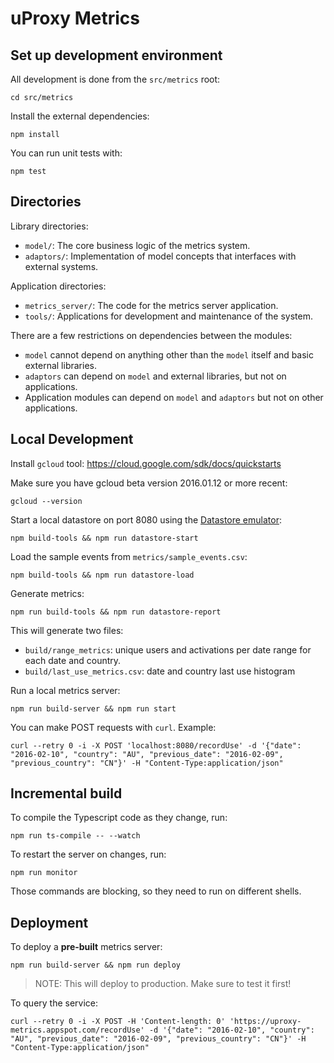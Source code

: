 # uProxy Metrics

## Set up development environment

All development is done from the `src/metrics` root:

    cd src/metrics

Install the external dependencies:

    npm install

You can run unit tests with:

    npm test

## Directories

Library directories:

* `model/`: The core business logic of the metrics system.
* `adaptors/`: Implementation of model concepts that interfaces with external systems.

Application directories:

* `metrics_server/`: The code for the metrics server application.
* `tools/`: Applications for development and maintenance of the system.

There are a few restrictions on dependencies between the modules:

* `model` cannot depend on anything other than the `model` itself and basic external libraries.
* `adaptors` can depend on `model` and external libraries, but not on applications.
* Application modules can depend on `model` and `adaptors` but not on other applications.

## Local Development

Install `gcloud` tool: https://cloud.google.com/sdk/docs/quickstarts

Make sure you have gcloud beta version 2016.01.12 or more recent:

    gcloud --version

Start a local datastore on port 8080 using the [Datastore emulator](https://cloud.google.com/datastore/docs/tools/datastore-emulator):

    npm build-tools && npm run datastore-start

Load the sample events from `metrics/sample_events.csv`:

    npm build-tools && npm run datastore-load

Generate metrics:

    npm run build-tools && npm run datastore-report

This will generate two files:

* `build/range_metrics`: unique users and activations per date range for each date and country.
* `build/last_use_metrics.csv`: date and country last use histogram

Run a local metrics server:

    npm run build-server && npm run start

You can make POST requests with `curl`. Example:

    curl --retry 0 -i -X POST 'localhost:8080/recordUse' -d '{"date": "2016-02-10", "country": "AU", "previous_date": "2016-02-09", "previous_country": "CN"}' -H "Content-Type:application/json"

## Incremental build

To compile the Typescript code as they change, run:

    npm run ts-compile -- --watch

To restart the server on changes, run:

    npm run monitor

Those commands are blocking, so they need to run on different shells.

## Deployment

To deploy a **pre-built** metrics server:

    npm run build-server && npm run deploy

> NOTE: This will deploy to production. Make sure to test it first!

To query the service:

    curl --retry 0 -i -X POST -H 'Content-length: 0' 'https://uproxy-metrics.appspot.com/recordUse' -d '{"date": "2016-02-10", "country": "AU", "previous_date": "2016-02-09", "previous_country": "CN"}' -H "Content-Type:application/json"
